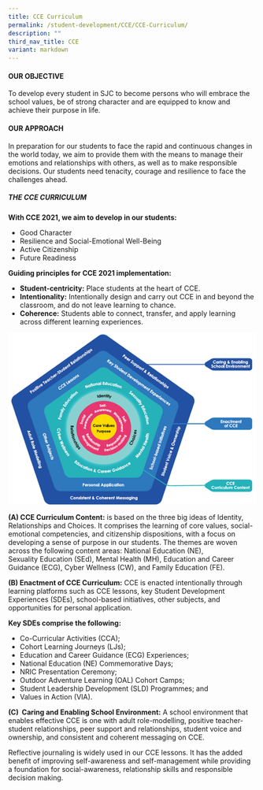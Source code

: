 ```yaml
---
title: CCE Curriculum
permalink: /student-development/CCE/CCE-Curriculum/
description: ""
third_nav_title: CCE
variant: markdown
---
```

#### **OUR OBJECTIVE**
To develop every student in SJC to become persons who will embrace the school values, be of strong character and are equipped to know and achieve their purpose in life.  

#### **OUR APPROACH**
In preparation for our students to face the rapid and continuous changes in the world today, we aim to provide them with the means to manage their emotions and relationships with others, as well as to make responsible decisions. Our students need tenacity, courage and resilience to face the challenges ahead.   

##### **THE CCE CURRICULUM**

**With CCE 2021, we aim to develop in our students:**

* Good Character   
* Resilience and Social-Emotional Well-Being   
* Active Citizenship   
* Future Readiness

**Guiding principles for CCE 2021 implementation:**   
* **Student-centricity:** Place students at the heart of CCE.         
* **Intentionality:** Intentionally design and carry out CCE in and beyond the classroom, and do not leave learning to chance.    
* **Coherence:** Students able to connect, transfer, and apply learning across different learning experiences. 

![](/images/Student%20Development/CCE/CCE%20Curriculum/C1.png)

**(A) CCE Curriculum Content:** is based on the three big ideas of Identity, Relationships and Choices. It comprises the learning of core values, social-emotional competencies, and citizenship dispositions, with a focus on developing a sense of purpose in our students. The themes are woven across the following content areas: National Education (NE), Sexuality Education (SEd), Mental Health (MH), Education and Career Guidance (ECG), Cyber Wellness (CW), and Family Education (FE).  

**(B) Enactment of CCE Curriculum:** CCE is enacted intentionally through learning platforms such as CCE lessons, key Student Development Experiences (SDEs), school-based initiatives, other subjects, and opportunities for personal application.

**Key SDEs comprise the following:**

* Co-Curricular Activities (CCA);  
* Cohort Learning Journeys (LJs);  
* Education and Career Guidance (ECG) Experiences;  
* National Education (NE) Commemorative Days;  
* NRIC Presentation Ceremony;  
* Outdoor Adventure Learning (OAL) Cohort Camps;  
* Student Leadership Development (SLD) Programmes; and  
* Values in Action (VIA).

**(C)  Caring and Enabling School Environment:** A school environment that enables effective CCE is one with adult role-modelling, positive teacher-student relationships, peer support and relationships, student voice and ownership, and consistent and coherent messaging on CCE.

Reflective journaling is widely used in our CCE lessons. It has the added benefit of improving self-awareness and self-management while providing a foundation for social-awareness, relationship skills and responsible decision making.